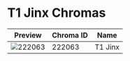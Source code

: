 # T1 Jinx Chromas



| Preview | Chroma ID | Name |
|---------|-----------|------|
| ![222063](https://raw.communitydragon.org/latest/plugins/rcp-be-lol-game-data/global/default/v1/champion-chroma-images/222/222063.png) | 222063 | T1 Jinx |